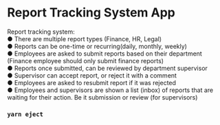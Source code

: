 # Report Tracking System App


Report tracking system:<br />
● There are multiple report types (Finance, HR, Legal)<br />
● Reports can be one-time or recurring(daily, monthly, weekly)<br />
● Employees are asked to submit reports based on their department (Finance employee
should only submit finance reports)<br />
● Reports once submitted, can be reviewed by department supervisor<br />
● Supervisor can accept report, or reject it with a comment<br />
● Employees are asked to resubmit report if it was rejected<br />
● Employees and supervisors are shown a list (inbox) of reports that are waiting for their
action. Be it submission or review (for supervisors)<br />


### `yarn eject`
